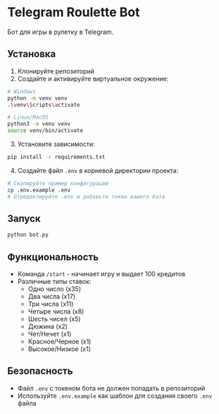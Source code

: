 # Telegram Roulette Bot

Бот для игры в рулетку в Telegram.

## Установка

1. Клонируйте репозиторий
2. Создайте и активируйте виртуальное окружение:
```bash
# Windows
python -m venv venv
.\venv\Scripts\activate

# Linux/MacOS
python3 -m venv venv
source venv/bin/activate
```
3. Установите зависимости:
```bash
pip install -r requirements.txt
```
4. Создайте файл `.env` в корневой директории проекта:
```bash
# Скопируйте пример конфигурации
cp .env.example .env
# Отредактируйте .env и добавьте токен вашего бота
```

## Запуск

```bash
python bot.py
```

## Функциональность

- Команда `/start` - начинает игру и выдает 100 кредитов
- Различные типы ставок:
  - Одно число (x35)
  - Два числа (x17)
  - Три числа (x11)
  - Четыре числа (x8)
  - Шесть чисел (x5)
  - Дюжина (x2)
  - Чет/Нечет (x1)
  - Красное/Черное (x1)
  - Высокое/Низкое (x1)

## Безопасность

- Файл `.env` с токеном бота не должен попадать в репозиторий
- Используйте `.env.example` как шаблон для создания своего `.env` файла

